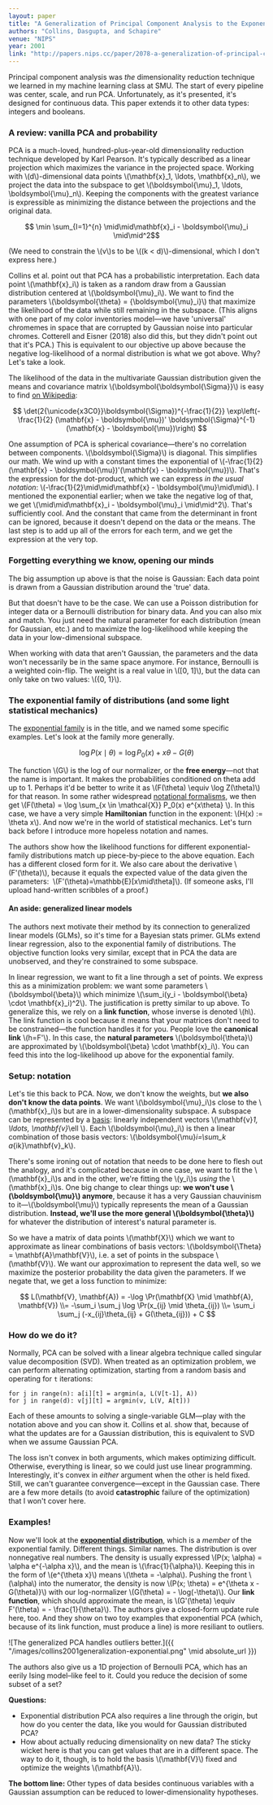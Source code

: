 ```yaml
---
layout: paper
title: "A Generalization of Principal Component Analysis to the Exponential Family"
authors: "Collins, Dasgupta, and Schapire"
venue: "NIPS"
year: 2001
link: "http://papers.nips.cc/paper/2078-a-generalization-of-principal-components-analysis-to-the-exponential-family.pdf"
---
```


Principal component analysis was *the* dimensionality reduction technique we learned in my machine learning class at SMU. The start of every pipeline was center, scale, and run PCA. Unfortunately, as it's presented, it's designed for continuous data. This paper extends it to other data types: integers and booleans.

<!--more-->

### A review: vanilla PCA and probability

PCA is a much-loved, hundred-plus-year-old dimensionality reduction technique developed by Karl Pearson. It's typically described as a linear projection which maximizes the variance in the projected space. Working with \\(d\\)-dimensional data points \\(\mathbf{x}_1, \ldots, \mathbf{x}_n\\), we project the data into the subspace to get \\(\boldsymbol{\mu}_1, \ldots, \boldsymbol{\mu}_n\\). Keeping the components with the greatest variance is expressible as minimizing the distance between the projections and the original data.

$$ \min \sum_{I=1}^{n} \mid\mid\mathbf{x}_i - \boldsymbol{\mu}_i \mid\mid^2$$

(We need to constrain the \\(v\\)s to be \\((k < d)\\)-dimensional, which I don't express here.)

Collins et al. point out that PCA has a probabilistic interpretation. Each data point \\(\mathbf{x}_i\\) is taken as a random draw from a Gaussian distribution centered at \\(\boldsymbol{\mu}_i\\). We want to find the  parameters \\(\boldsymbol{\theta} = \{\boldsymbol{\mu}_i\}\\) that maximize the likelihood of the data while still remaining in the subspace. (This aligns with one part of my color inventories model—we have 'universal' chromemes in space that are corrupted by Gaussian noise into particular chromes. Cotterell and Eisner (2018) also did this, but they didn't point out that it's PCA.) This is equivalent to our objective up above because the negative log-likelihood of a normal distribution is what we got above. Why? Let's take a look.

The likelihood of the data in the multivariate Gaussian distribution given the means and covariance matrix \\(\boldsymbol{\boldsymbol{\Sigma}}\\) is easy to find [on Wikipedia](https://en.wikipedia.org/wiki/Multivariate_normal_distribution):

$$ \det(2{\unicode{x3C0}}\boldsymbol{\Sigma})^{-\frac{1}{2}} \exp\left(-\frac{1}{2} (\mathbf{x} - \boldsymbol{\mu})' \boldsymbol{\Sigma}^{-1} (\mathbf{x} - \boldsymbol{\mu})\right) $$

One assumption of PCA is spherical covariance—there's no correlation between components. \\(\boldsymbol{\Sigma}\\) is diagonal. This simplifies our math. We wind up with a constant times the exponential of \\(-\frac{1}{2}(\mathbf{x} - \boldsymbol{\mu})'(\mathbf{x} - \boldsymbol{\mu})\\). That's the expression for the dot-product, which we can express *in the usual notation*:  \\(-\frac{1}{2}\mid\mid\mathbf{x} - \boldsymbol{\mu}\mid\mid\\). I mentioned the exponential earlier; when we take the negative log of that, we get \\(\mid\mid\mathbf{x}_i - \boldsymbol{\mu}_i \mid\mid^2\\). That's sufficiently cool. And the constant that came from the determinant in front can be ignored, because it doesn't depend on the data or the means. The last step is to add up all of the errors for each term, and we get the expression at the very top.

### Forgetting everything we know, opening our minds

The big assumption up above is that the noise is Gaussian: Each data point is drawn from a Gaussian distribution around the 'true' data.

But that doesn't have to be the case. We can use a Poisson distribution for integer data or a Bernoulli distribution for binary data. And you can also mix and match. You just need the natural parameter for each distribution (mean for Gaussian, etc.) and to maximize the log-likelihood while keeping the data in your low-dimensional subspace.

When working with data that aren't Gaussian, the parameters and the data won't necessarily be in the same space anymore. For instance, Bernoulli is a weighted coin-flip. The weight is a real value in \\([0, 1]\\), but the data can only take on two values: \\(\{0, 1\}\\). 

### The exponential family of distributions (and some light statistical mechanics)

The [exponential family](https://en.wikipedia.org/wiki/Exponential_family) is in the title, and we named some specific examples. Let's look at the family more generally.

$$ \log P(x \mid \theta) = \log P_0(x) + x\theta - G(\theta) $$

The function \\(G\\) is the log of our normalizer, or the **free energy**—not that the name is important. It makes the probabilities conditioned on theta add up to 1. Perhaps it'd be better to write it as \\(F(\theta) \equiv \log Z(\theta)\\) for that reason. In some rather widespread [notational formalisms](https://raw.githubusercontent.com/seq2class/scribe-notes/master/formalisms.pdf), we then get \\(F(\theta) = \log \sum_{x \in \mathcal{X}} P_0(x) e^{x\theta} \\). In this case, we have a very simple **Hamiltonian** function in the exponent: \\(H(x) := \theta x\\). And now we're in the world of statistical mechanics. Let's turn back before I introduce more hopeless notation and names.

The authors show how the likelihood functions for different exponential-family distributions match up piece-by-piece to the above equation. Each has a different closed form for it. We also care about the derivative&nbsp;\\(F'(\theta)\\), because it equals the expected value of the data given the parameters: &nbsp;\\(F'(\theta)=\mathbb{E}[x\mid\theta]\\). (If someone asks, I'll upload hand-written scribbles of a proof.)

#### An aside: generalized linear models

The authors next motivate their method by its connection to generalized linear models (GLMs), so it's time for a Bayesian stats primer. GLMs extend linear regression, also to the exponential family of distributions. The objective function looks very similar, except that in PCA the data are unobserved, and they're constrained to some subspace.

In linear regression, we want to fit a line through a set of points. We express this as a minimization problem: we want some parameters \\(\boldsymbol{\beta}\\) which minimize \\(\sum_i(y_i - \boldsymbol{\beta} \cdot \mathbf{x}_i)^2\\). The justification is pretty similar to up above. To generalize this, we rely on a **link function**, whose inverse is denoted&nbsp;\\(h\\). The link function is cool because it means that your matrices don't need to be constrained—the function handles it for you. People love the **canonical link** \\(h=F'\\). In this case, the **natural parameters** \\(\boldsymbol{\theta}\\) are approximated by \\(\boldsymbol{\beta} \cdot \mathbf{x}_i\\). You can feed this into the log-likelihood up above for the exponential family. 

### Setup: notation

Let's tie this back to PCA. Now, we don't know the weights, but **we also don't know the data points**. We want \\(\boldsymbol{\mu}_i\\)s close to the \\(\mathbf{x}_i\\)s but are in a lower-dimensionality subspace. A subspace can be represented by a [basis](https://en.wikipedia.org/wiki/Basis_(linear_algebra)): linearly independent vectors \\(\mathbf{v}_1, \ldots, \mathbf{v}_\ell \\). Each \\(\boldsymbol{\mu}_i\\) is then a linear combination of those basis vectors: \\(\boldsymbol{\mu}_i=\sum_k a_{ik}\mathbf{v}_k\\). 

There's some ironing out of notation that needs to be done here to flesh out the analogy, and it's complicated because in one case, we want to fit the \\(\mathbf{x}_i\\)s and in the other, we're fitting the \\(y_i\\)s *using* the \\(\mathbf{x}_i\\)s. One big change to clear things up: **we won't use \\(\boldsymbol{\mu}\\\) anymore**, because it has a very Gaussian chauvinism to it—\\(\boldsymbol{\mu}\\) typically represents the mean of a Gaussian distribution. **Instead, we'll use the more general \\(\boldsymbol{\theta}\\)** for whatever the distribution of interest's natural parameter is.

So we have a matrix of data points \\(\mathbf{X}\\) which we want to approximate as linear combinations of basis vectors: \\(\boldsymbol{\Theta} = \mathbf{A}\mathbf{V}\\), i.e. a set of points in the subspace \\(\mathbf{V}\\). We want our approximation to represent the data well, so we maximize the posterior probability the data given the parameters. If we negate that, we get a loss function to minimize:

$$ L(\mathbf{V}, \mathbf{A}) = -\log \Pr(\mathbf{X} \mid \mathbf{A}, \mathbf{V}) \\= -\sum_i \sum_j \log \Pr(x_{ij} \mid \theta_{ij}) \\= \sum_i \sum_j (-x_{ij}\theta_{ij} + G(\theta_{ij})) + C $$ 


### How do we do it?

Normally, PCA can be solved with a linear algebra technique called singular value decomposition (SVD). When treated as an optimization problem, we can perform alternating optimization, starting from a random basis and operating for `t` iterations:

    for j in range(n): a[i][t] = argmin(a, L(V[t-1], A))
    for j in range(d): v[j][t] = argmin(v, L(V, A[t]))

Each of these amounts to solving a single-variable GLM—play with the notation above and you can show it. Collins et al. show that, because of what the updates are for a Gaussian distribution, this is equivalent to SVD when we assume Gaussian PCA.

The loss isn't convex in both arguments, which makes optimizing difficult. Otherwise, everything is linear, so we could just use linear programming. Interestingly, it's convex in *either* argument when the other is held fixed. Still, we can't guarantee convergence—except in the Gaussian case. There are a few more details (to avoid **catastrophic** failure of the optimization) that I won't cover here.

### Examples!

Now we'll look at the **[exponential distribution](https://en.wikipedia.org/wiki/Exponential_distribution)**, which is a *member* of the exponential family. Different things. Similar names. The distribution is over nonnegative real numbers. The density is usually expressed \\(P(x; \alpha) = \alpha e^{-\alpha x}\\), and the mean is \\(\frac{1}{\alpha}\\). Keeping this in the form of \\(e^{\theta x}\\) means \\(\theta = -\alpha\\). Pushing the front \\(\alpha\\) into the numerator, the density is now \\(P(x; \theta) = e^{\theta x - G(\theta)}\\) with our log-normalizer \\(G(\theta) = - \log(-\theta)\\). Our **link function**, which should approximate the mean, is \\(G'(\theta) \equiv F'(\theta) = - \frac{1}{\theta}\\). The authors give a closed-form update rule here, too. And they show on two toy examples that exponential PCA (which, because of its link function, must produce a line) is more resiliant to outliers.

![The generalized PCA handles outliers better.]({{ "/images/collins2001generalization-exponential.png" \mid absolute_url }})


The authors also give us a 1D projection of Bernoulli PCA, which has an eerily Ising model–like feel to it. Could you reduce the decision of some subset of a set?

**Questions:**

* Exponential distribution PCA also requires a line through the origin, but how do you center the data, like you would for Gaussian distributed PCA?
* How about actually reducing dimensionality on new data? The sticky wicket here is that you can get values that are in a different space. The way to do it, though, is to hold the basis \\(\mathbf{V}\\) fixed and optimize the weights \\(\mathbf{A}\\). 

**The bottom line:** Other types of data besides continuous variables with a Gaussian assumption can be reduced to lower-dimensionality hypotheses.


